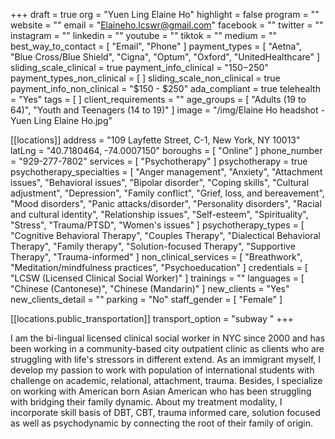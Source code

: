 +++
draft = true
org = "Yuen Ling Elaine Ho"
highlight = false
program = ""
website = ""
email = "Elaineho.lcswr@gmail.com"
facebook = ""
twitter = ""
instagram = ""
linkedin = ""
youtube = ""
tiktok = ""
medium = ""
best_way_to_contact = [ "Email", "Phone" ]
payment_types = [
  "Aetna",
  "Blue Cross/Blue Shield",
  "Cigna",
  "Optum",
  "Oxford",
  "UnitedHealthcare"
]
sliding_scale_clinical = true
payment_info_clinical = "$150-$250"
payment_types_non_clinical = [ ]
sliding_scale_non_clinical = true
payment_info_non_clinical = "$150 - $250"
ada_compliant = true
telehealth = "Yes"
tags = [ ]
client_requirements = ""
age_groups = [ "Adults (19 to 64)", "Youth and Teenagers (14 to 19)" ]
image = "/img/Elaine Ho headshot - Yuen Ling Elaine Ho.jpg"

[[locations]]
address = "109 Layfette Street, C-1, New York, NY 10013"
latLng = "40.7180464, -74.0007150"
boroughs = [ "Online" ]
phone_number = "929-277-7802"
services = [ "Psychotherapy" ]
psychotherapy = true
psychotherapy_specialties = [
  "Anger management",
  "Anxiety",
  "Attachment issues",
  "Behavioral issues",
  "Bipolar disorder",
  "Coping skills",
  "Cultural adjustment",
  "Depression",
  "Family conflict",
  "Grief, loss, and bereavement",
  "Mood disorders",
  "Panic attacks/disorder",
  "Personality disorders",
  "Racial and cultural identity",
  "Relationship issues",
  "Self-esteem",
  "Spirituality",
  "Stress",
  "Trauma/PTSD",
  "Women's issues"
]
psychotherapy_types = [
  "Cognitive Behavioral Therapy",
  "Couples Therapy",
  "Dialectical Behavioral Therapy",
  "Family therapy",
  "Solution-focused Therapy",
  "Supportive Therapy",
  "Trauma-informed"
]
non_clinical_services = [
  "Breathwork",
  "Meditation/mindfulness practices",
  "Psychoeducation"
]
credentials = [ "LCSW (Licensed Clinical Social Worker)" ]
trainings = ""
languages = [ "Chinese (Cantonese)", "Chinese (Mandarin)" ]
new_clients = "Yes"
new_clients_detail = ""
parking = "No"
staff_gender = [ "Female" ]

  [[locations.public_transportation]]
  transport_option = "subway "
+++

I am the bi-lingual licensed clinical social worker in NYC since 2000 and has been working in a community-based city outpatient clinic as clients who are struggling with life's stressors in different extend. As an immigrant myself, I develop my passion to work with population of international students with challenge on academic, relational, attachment, trauma. Besides, I specialize on working with American born Asian American who has been struggling with bridging their family dynamic. About my treatment modality, I incorporate skill basis of DBT, CBT, trauma informed care, solution focused as well as psychodynamic by connecting the root of their family of origin. 

